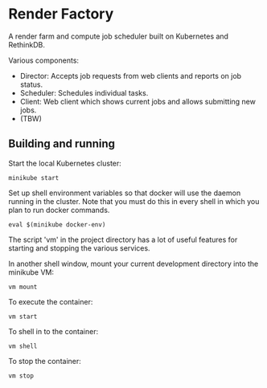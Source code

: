 # Render Factory

A render farm and compute job scheduler built on Kubernetes and RethinkDB.

Various components:

* Director: Accepts job requests from web clients and reports on job status.
* Scheduler: Schedules individual tasks.
* Client: Web client which shows current jobs and allows submitting new jobs.
* (TBW)

## Building and running

Start the local Kubernetes cluster:

    minikube start

Set up shell environment variables so that docker will use the daemon running in the cluster.
Note that you must do this in every shell in which you plan to run docker commands.

    eval $(minikube docker-env)

The script 'vm' in the project directory has a lot of useful features for starting and stopping
the various services.

<!-- Build the docker image for the director:

    vm build -->

In another shell window, mount your current development directory into the minikube VM:

    vm mount

To execute the container:

    vm start

To shell in to the container:

    vm shell

To stop the container:

    vm stop
